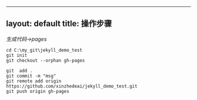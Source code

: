 
---
layout: default
title: 操作步骤
---

*生成代码->pages*
``` 
cd C:\my_git\jekyll_demo_test
git init
git checkout --orphan gh-pages

git  add .
git commit -m "msg"
git remote add origin https://github.com/xinzhedeai/jekyll_demo_test.git
git push origin gh-pages
```
